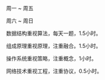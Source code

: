 周一 ~ 周五





周六 ~ 周日





数据结构重视算法，每天一题，1.5小时。

组成原理重视原理，注重融合。1.5小时。

操作系统重视策略，注重概念，1小时。

网络技术重视工程，注重协议，0.5小时。







